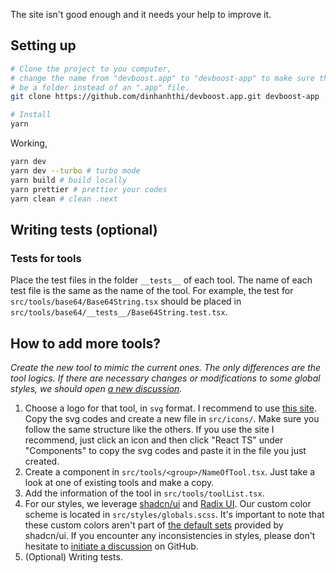 The site isn't good enough and it needs your help to improve it.

## Setting up

```bash
# Clone the project to you computer,
# change the name from "devboost.app" to "devboost-app" to make sure that will
# be a folder instead of an ".app" file.
git clone https://github.com/dinhanhthi/devboost.app.git devboost-app

# Install
yarn
```

Working,

```bash
yarn dev
yarn dev --turbo # turbo mode
yarn build # build locally
yarn prettier # prettier your codes
yarn clean # clean .next
```

## Writing tests (optional)

### Tests for tools

Place the test files in the folder `__tests__` of each tool. The name of each test file is the same as the name of the tool. For example, the test for `src/tools/base64/Base64String.tsx` should be placed in `src/tools/base64/__tests__/Base64String.test.tsx`.

## How to add more tools?

*Create the new tool to mimic the current ones. The only differences are the tool logics. If there are necessary changes or modifications to some global styles, we should open [a new discussion](https://github.com/dinhanhthi/devboost.app/discussions).*

1. Choose a logo for that tool, in `svg` format. I recommend to use [this site](https://icones.js.org/collection/all). Copy the svg codes and create a new file in `src/icons/`. Make sure you follow the same structure like the others. If you use the site I recommend, just click an icon and then click "React TS" under "Components" to copy the svg codes and paste it in the file you just created.
2. Create a component in `src/tools/<group>/NameOfTool.tsx`. Just take a look at one of existing tools and make a copy.
3. Add the information of the tool in `src/tools/toolList.tsx`.
4. For our styles, we leverage [shadcn/ui](https://ui.shadcn.com) and [Radix UI](https://radix-ui.com). Our custom color scheme is located in `src/styles/globals.scss`. It's important to note that these custom colors aren't part of [the default sets](https://ui.shadcn.com/themes) provided by shadcn/ui. If you encounter any inconsistencies in styles, please don't hesitate to [initiate a discussion](https://github.com/dinhanhthi/devboost.app/issues) on GitHub.
5. (Optional) Writing tests.